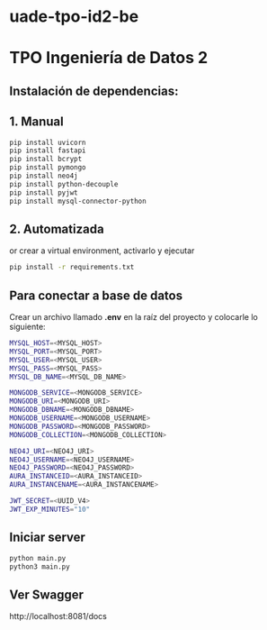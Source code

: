# uade-tpo-id2-be

# TPO Ingeniería de Datos 2

## Instalación de dependencias:
## 1. Manual
```bash
pip install uvicorn
pip install fastapi
pip install bcrypt
pip install pymongo
pip install neo4j
pip install python-decouple
pip install pyjwt
pip install mysql-connector-python
```
## 2. Automatizada
or crear a virtual environment, activarlo y ejecutar 
```bash 
pip install -r requirements.txt
```

## Para conectar a base de datos

Crear un archivo llamado **.env** en la raíz del proyecto y colocarle lo siguiente:

```bash
MYSQL_HOST=<MYSQL_HOST>
MYSQL_PORT=<MYSQL_PORT>
MYSQL_USER=<MYSQL_USER>
MYSQL_PASS=<MYSQL_PASS>
MYSQL_DB_NAME=<MYSQL_DB_NAME>

MONGODB_SERVICE=<MONGODB_SERVICE>
MONGODB_URI=<MONGODB_URI>
MONGODB_DBNAME=<MONGODB_DBNAME>
MONGODB_USERNAME=<MONGODB_USERNAME>
MONGODB_PASSWORD=<MONGODB_PASSWORD>
MONGODB_COLLECTION=<MONGODB_COLLECTION>

NEO4J_URI=<NEO4J_URI>
NEO4J_USERNAME=<NEO4J_USERNAME>
NEO4J_PASSWORD=<NEO4J_PASSWORD>
AURA_INSTANCEID=<AURA_INSTANCEID>
AURA_INSTANCENAME=<AURA_INSTANCENAME>

JWT_SECRET=<UUID_V4>
JWT_EXP_MINUTES="10"
```

## Iniciar server

```bash
python main.py
python3 main.py
```

## Ver Swagger

http://localhost:8081/docs